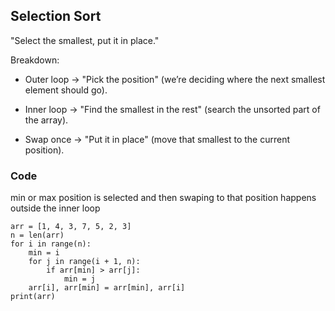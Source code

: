 ## Selection Sort

"Select the smallest, put it in place."

Breakdown:

- Outer loop → "Pick the position" (we’re deciding where the next smallest element should go).

- Inner loop → "Find the smallest in the rest" (search the unsorted part of the array).

- Swap once → "Put it in place" (move that smallest to the current position).

### Code

min or max position is selected and then swaping to that position happens outside the inner loop

```
arr = [1, 4, 3, 7, 5, 2, 3]
n = len(arr)
for i in range(n):
    min = i
    for j in range(i + 1, n):
        if arr[min] > arr[j]:
            min = j
    arr[i], arr[min] = arr[min], arr[i]
print(arr)
```
